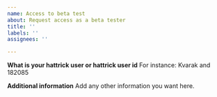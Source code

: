 ```yaml
---
name: Access to beta test
about: Request access as a beta tester
title: ''
labels: ''
assignees: ''

---
```


**What is your hattrick user or hattrick user id**
For instance: Kvarak and 182085

**Additional information**
Add any other information you want here.
